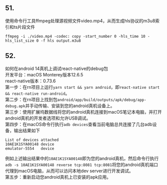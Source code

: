 ## 51.
使用命令行工具ffmpeg处理源视频文件video.mp4，从而生成hls协议的m3u8索引和ts片段文件
```
ffmpeg -i ./video.mp4 -codec: copy -start_number 0 -hls_time 10 -hls_list_size 0 -f hls output.m3u8
```

## 52.
如何在android 14真机上调试react-native的debug包  
开发平台：macOS Monterey版本12.6.5  
react-native版本：0.73.6  
第一步：在rn项目上运行`yarn start && yarn android`，即`react-native start && react-native run-android`。  
第二步：在rn项目上找到包`android/app/build/outputs/apk/debug/app-debug.apk`并手动传输、安装到您的android真机设备上。  
第三步：使用扩展坞数据线将您的android真机连接到macOS笔记本电脑，并打开android真机的开发者选项和允许USB调试。  
第四步：在macOS命令行执行`adb devices`查看当前电脑总共连接了几台adb设备，输出结果如下
```
List of devices attached
10AE1K1SYA00148	device
emulator-5554	device
```
例如上述输出结果中的`10AE1K1SYA00148`即为您的android真机，然后命令行执行`adb -s 10AE1K1SYA00148 reverse tcp:8081 tcp:8081`将您的android真机端口代理到macOS电脑，从而可以访问本地dev server进行开发调试。  
第五步：重新启动您android真机上已安装的apk应用。



